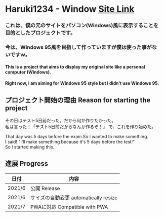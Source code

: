 # Haruki1234 - Window [**Site Link**](https://haruki1234.github.io/window/)

### これは、僕の元のサイトをパソコン(Windows)風に表示することを目的としたプロジェクトです。   
### 今は、Windows 95風を目指して作っていますが僕は使った事がないですｗ。 

#### This is a project that aims to display my original site like a personal computer (Windows). 
#### Right now, I am aiming for Windows 95 style but I didn't use Windows 95. 

## プロジェクト開始の理由 Reason for starting the project 
その日はテスト5日前だった。だから何か作りたかった。  
私は言った！「テスト5日前だからなんか作るぞ！」
で、これを作り始めた。
 
That day was 5 days before the exam.So I wanted to make something.  
I said! "I'll make something because it's 5 days before the test!"  
So I started making this.  

## 進展 Progress

| 日付 | 内容 |
| --- | ---- |
| 2021/6 | 公開 Release |
| 2021/6 | サイズの自動変更 automatically resize |
| 2021/7 | PWAに対応 Compatible with PWA |
